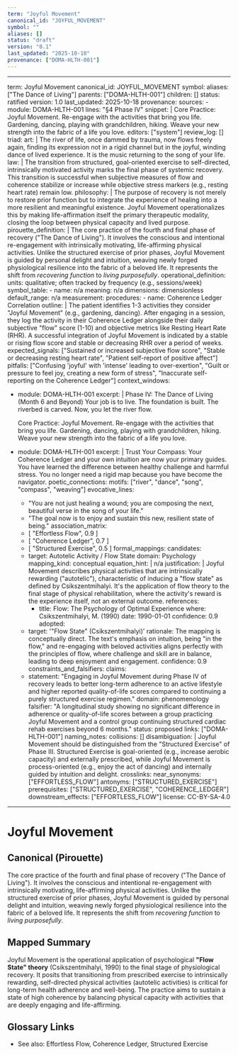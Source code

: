 ```yaml
---
term: "Joyful Movement"
canonical_id: "JOYFUL_MOVEMENT"
symbol: ""
aliases: []
status: "draft"
version: "0.1"
last_updated: "2025-10-18"
provenance: ["DOMA-HLTH-001"]
---
```


---
term: Joyful Movement
canonical_id: JOYFUL_MOVEMENT
symbol: 
aliases: ["The Dance of Living"]
parents: ["DOMA-HLTH-001"]
children: []
status: ratified
version: 1.0
last_updated: 2025-10-18
provenance:
  sources:
    - module: DOMA-HLTH-001
      lines: "§4 Phase IV"
      snippet: |
        Core Practice: Joyful Movement. Re-engage with the activities that bring you life. Gardening, dancing, playing with grandchildren, hiking. Weave your new strength into the fabric of a life you love.
  editors: ["system"]
  review_log: []
triad:
  art: |
    The river of life, once dammed by trauma, now flows freely again, finding its expression not in a rigid channel but in the joyful, winding dance of lived experience. It is the music returning to the song of your life.
  law: |
    The transition from structured, goal-oriented exercise to self-directed, intrinsically motivated activity marks the final phase of systemic recovery. This transition is successful when subjective measures of flow and coherence stabilize or increase while objective stress markers (e.g., resting heart rate) remain low.
  philosophy: |
    The purpose of recovery is not merely to restore prior function but to integrate the experience of healing into a more resilient and meaningful existence. Joyful Movement operationalizes this by making life-affirmation itself the primary therapeutic modality, closing the loop between physical capacity and lived purpose.
pirouette_definition: |
  The core practice of the fourth and final phase of recovery ("The Dance of Living"). It involves the conscious and intentional re-engagement with intrinsically motivating, life-affirming physical activities. Unlike the structured exercise of prior phases, Joyful Movement is guided by personal delight and intuition, weaving newly forged physiological resilience into the fabric of a beloved life. It represents the shift from *recovering function* to *living purposefully*.
operational_definition:
  units: qualitative; often tracked by frequency (e.g., sessions/week)
  symbol_table:
    - name: n/a
      meaning: n/a
      dimensions: dimensionless
      default_range: n/a
  measurement:
    procedures:
      - name: Coherence Ledger Correlation
        outline: |
          The patient identifies 1-3 activities they consider "Joyful Movement" (e.g., gardening, dancing). After engaging in a session, they log the activity in their Coherence Ledger alongside their daily subjective "flow" score (1-10) and objective metrics like Resting Heart Rate (RHR). A successful integration of Joyful Movement is indicated by a stable or rising flow score and stable or decreasing RHR over a period of weeks.
        expected_signals: ["Sustained or increased subjective flow score", "Stable or decreasing resting heart rate", "Patient self-report of positive affect"]
        pitfalls: ["Confusing 'joyful' with 'intense' leading to over-exertion", "Guilt or pressure to feel joy, creating a new form of stress", "Inaccurate self-reporting on the Coherence Ledger"]
context_windows:
  - module: DOMA-HLTH-001
    excerpt: |
      Phase IV: The Dance of Living (Month 6 and Beyond)
      Your job is to live. The foundation is built. The riverbed is carved. Now, you let the river flow.

      Core Practice: Joyful Movement. Re-engage with the activities that bring you life. Gardening, dancing, playing with grandchildren, hiking. Weave your new strength into the fabric of a life you love.
  - module: DOMA-HLTH-001
    excerpt: |
      Trust Your Compass: Your Coherence Ledger and your own intuition are now your primary guides. You have learned the difference between healthy challenge and harmful stress. You no longer need a rigid map because you have become the navigator.
poetic_connections:
  motifs: ["river", "dance", "song", "compass", "weaving"]
  evocative_lines:
    - "You are not just healing a wound; you are composing the next, beautiful verse in the song of your life."
    - "The goal now is to enjoy and sustain this new, resilient state of being."
  association_matrix:
    - [ "Effortless Flow", 0.9 ]
    - [ "Coherence Ledger", 0.7 ]
    - [ "Structured Exercise", 0.5 ]
formal_mappings:
  candidates:
    - target: Autotelic Activity / Flow State
      domain: Psychology
      mapping_kind: conceptual
      equation_hint: |
        n/a
      justification: |
        Joyful Movement describes physical activities that are intrinsically rewarding ("autotelic"), characteristic of inducing a "flow state" as defined by Csikszentmihalyi. It's the application of flow theory to the final stage of physical rehabilitation, where the activity's reward is the experience itself, not an external outcome.
      references:
        - title: Flow: The Psychology of Optimal Experience
          where: Csikszentmihalyi, M. (1990)
          date: 1990-01-01
      confidence: 0.9
  adopted:
    - target: '"Flow State" (Csikszentmihalyi)'
      rationale: The mapping is conceptually direct. The text's emphasis on intuition, being "in the flow," and re-engaging with beloved activities aligns perfectly with the principles of flow, where challenge and skill are in balance, leading to deep enjoyment and engagement.
      confidence: 0.9
constraints_and_falsifiers:
  claims:
    - statement: "Engaging in Joyful Movement during Phase IV of recovery leads to better long-term adherence to an active lifestyle and higher reported quality-of-life scores compared to continuing a purely structured exercise regimen."
      domain: phenomenology
      falsifier: "A longitudinal study showing no significant difference in adherence or quality-of-life scores between a group practicing Joyful Movement and a control group continuing structured cardiac rehab exercises beyond 6 months."
      status: proposed
      links: ["DOMA-HLTH-001"]
naming_notes:
  collisions: []
  disambiguation: |
    Joyful Movement should be distinguished from the "Structured Exercise" of Phase III. Structured Exercise is goal-oriented (e.g., increase aerobic capacity) and externally prescribed, while Joyful Movement is process-oriented (e.g., enjoy the act of dancing) and internally guided by intuition and delight.
crosslinks:
  near_synonyms: ["EFFORTLESS_FLOW"]
  antonyms: ["STRUCTURED_EXERCISE"]
  prerequisites: ["STRUCTURED_EXERCISE", "COHERENCE_LEDGER"]
  downstream_effects: ["EFFORTLESS_FLOW"]
license: CC-BY-SA-4.0
---

# Joyful Movement

## Canonical (Pirouette)
The core practice of the fourth and final phase of recovery ("The Dance of Living"). It involves the conscious and intentional re-engagement with intrinsically motivating, life-affirming physical activities. Unlike the structured exercise of prior phases, Joyful Movement is guided by personal delight and intuition, weaving newly forged physiological resilience into the fabric of a beloved life. It represents the shift from *recovering function* to *living purposefully*.

## Mapped Summary
Joyful Movement is the operational application of psychological **"Flow State" theory** (Csikszentmihalyi, 1990) to the final stage of physiological recovery. It posits that transitioning from prescribed exercise to intrinsically rewarding, self-directed physical activities (autotelic activities) is critical for long-term health adherence and well-being. The practice aims to sustain a state of high coherence by balancing physical capacity with activities that are deeply engaging and life-affirming.

## Glossary Links
- See also: Effortless Flow, Coherence Ledger, Structured Exercise